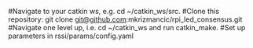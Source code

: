 
#Navigate to your catkin ws, e.g. cd ~/catkin_ws/src.
#Clone this repository: git clone git@github.com:mkrizmancic/rpi_led_consensus.git
#Navigate one level up, i.e. cd ~/catkin_ws and run catkin_make.
#Set up parameters in rssi/params/config.yaml
